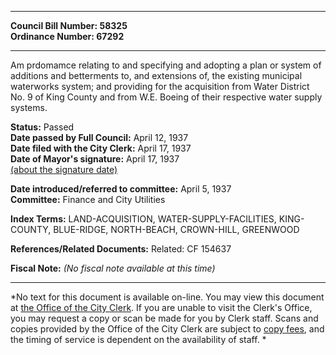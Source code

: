 * * * * *  
  
**Council Bill Number: [](#h0)[](#h2)58325**   
**Ordinance Number: 67292**  
  
* * * * *  
  
Am prdomamce relating to and specifying and adopting a plan or system of additions and betterments to, and extensions of, the existing municipal waterworks system; and providing for the acquisition from Water District No. 9 of King County and from W.E. Boeing of their respective water supply systems.  
  
**Status:** Passed   
**Date passed by Full Council:** April 12, 1937   
**Date filed with the City Clerk:** April 17, 1937   
**Date of Mayor's signature:** April 17, 1937   
[(about the signature date)](/~public/approvaldate.htm)   
  
  
**Date introduced/referred to committee:** April 5, 1937   
**Committee:** Finance and City Utilities   
  
**Index Terms:** LAND-ACQUISITION, WATER-SUPPLY-FACILITIES, KING-COUNTY, BLUE-RIDGE, NORTH-BEACH, CROWN-HILL, GREENWOOD  
  
**References/Related Documents:** Related: CF 154637  
  
**Fiscal Note:** *(No fiscal note available at this time)*  
  
* * * * *  
  
*No text for this document is available on-line. You may view this document at [the Office of the City Clerk](http://www.seattle.gov/leg/clerk/contactUs.htm). If you are unable to visit the Clerk's Office, you may request a copy or scan be made for you by Clerk staff. Scans and copies provided by the Office of the City Clerk are subject to [copy fees](http://clerk.seattle.gov/~public/clerkfees.htm), and the timing of service is dependent on the availability of staff. *  
  
  
